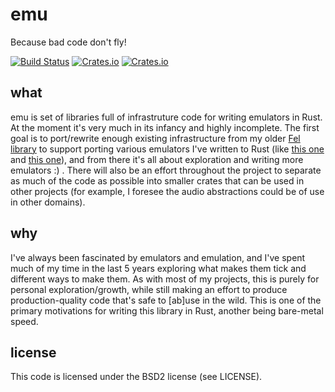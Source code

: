 # emu
Because bad code don't fly!

[![Build Status](https://travis-ci.org/emu-rs/emu.svg?branch=master)](https://travis-ci.org/emu-rs/emu) [![Crates.io](https://img.shields.io/crates/v/emu.svg)](https://crates.io/crates/emu) [![Crates.io](https://img.shields.io/crates/l/emu.svg)]([![Crates.io](https://img.shields.io/crates/v/emu.svg)](https://crates.io/crates/emu))

## what
emu is set of libraries full of infrastruture code for writing emulators in Rust. At the moment it's very much in its
infancy and highly incomplete. The first goal is to port/rewrite enough existing infrastructure from my older
[Fel library](https://github.com/yupferris/FerrisLibs/tree/master/Fel) to support porting various emulators I've
written to Rust (like [this one](https://github.com/yupferris/SamuraiPizzaCats) and
[this one](https://github.com/yupferris/Vip8)), and from there it's all about exploration and writing more
emulators :) . There will also be an effort throughout the project to separate as much of the code as possible
into smaller crates that can be used in other projects (for example, I foresee the audio abstractions could be
of use in other domains).

## why
I've always been fascinated by emulators and emulation, and I've spent much of my time in the last 5 years
exploring what makes them tick and different ways to make them. As with most of my projects, this is purely
for personal exploration/growth, while still making an effort to produce production-quality code that's safe
to [ab]use in the wild. This is one of the primary motivations for writing this library in Rust, another being
bare-metal speed.

## license
This code is licensed under the BSD2 license (see LICENSE).
